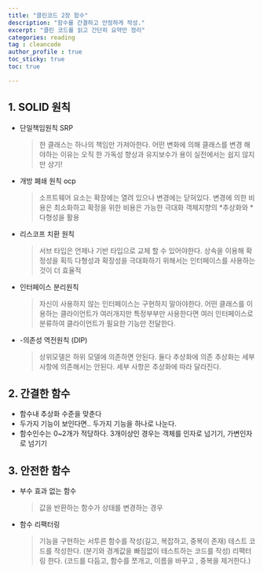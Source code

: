 ```yaml
---
title: "클린코드 2장 함수"
description: "함수를 간결하고 안정하게 작성."
excerpt: "클린 코드를 읽고 간단히 요약만 정리"
categories: reading
tag : cleancode
author_profile : true 
toc_sticky: true
toc: true

---
```


## 1. SOLID 원칙 
- 단일책임원칙 SRP
  >한 클래스는 하나의 책임만 가져아한다.
   어떤 변화에 의해 클래스를 변경 해야하는 이유는 오직 한
   가독성 향상과 유지보수가 용이
   실전에서는 쉽지 않지만 상기!

- 개방 폐쇄 원칙 ocp
  > 소프트웨어 요소는 확장에는 열려 있으나 변경에는 닫혀있다.
    변경에 의한 비용은 최소화하고 확정을 위한 비용은 가능한 극대화 
    객체지향의 *추상화와 *다형성을 활용

- 리스코프 치환 원칙
  > 서브 타입은 언제나 기반 타입으로 교체 할 수 있어야한다.
   상속을 이용해 확정성을 획득
   다형성과 확장성을 극대화하기 위해서는 인터페이스를 사용하는 것이 더 효율적 

- 인터페이스 분리원칙
  > 자신이 사용하지 않는 인터페이스는 구현하지 말아야한다.
   어떤 클래스를 이용하는 클라이언트가 여러개지만 특정부부만 사용한다면 여러 인터페이스로 분류하여 클라이언트가 필요한 기능만 전달한다.

- -의존성 역전원칙 (DIP)
   > 상위모델은 하위 모델에 의존하면 안된다. 둘다 추상화에 의존
      추상화는 세부사항에 의존해서는 안된다. 세부 사항은 추상화에 따라 달라진다.



## 2. 간결한 함수  
 - 함수내 추상화 수준을 맞춘다
 - 두가지 기능이 보인다면.. 두가지 기능을 하나로 나눈다.
 - 함수인수는 0~2개가 적당하다. 
    3개이상인 경우는 객체를 인자로 넘기기, 가변인자로 넘기기
  
 

## 3. 안전한 함수
 - 부수 효과 없는 함수 
   > 값을 반환하는 함수가 상태를 변경하는 경우
    
 - 함수 리팩터링
   > 기능을 구현하는 서투른 함수를 작성(길고, 복잡하고, 중복이 존재)
   > 테스트 코드를 작성한다. (분기와 경계값을 빠짐없이 테스트하는 코드를 작성)
   > 리팩터링 한다. (코드를 다듬고, 함수를 쪼개고, 이름을 바꾸고 , 중복을 제거한다.)

